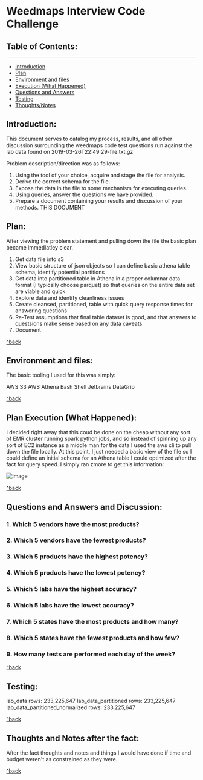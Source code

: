 # Weedmaps Interview Code Challenge

## <a id="toc-table-of-contents"></a> Table of Contents:
------
- [Introduction](#toc-introduction)
- [Plan](#toc-plan)
- [Environment and files](#toc-environment)
- [Execution (What Happened)](#toc-execution)
- [Questions and Answers](#toc-questions)
- [Testing](#toc-testing)
- [Thoughts/Notes](#toc-notes)


## <a id="toc-introduction"></a>Introduction: 

This document serves to catalog my process, results, and all other discussion surrounding the weedmaps code test questions run against the lab data found on 2019-03-26T22:49:29-file.txt.gz 

Problem description/direction was as follows:

 1. Using the tool of your choice, acquire and stage the file for analysis.
 2. Derive the correct schema for the file.
 3. Expose the data in the file to some mechanism for executing queries.
 4. Using queries, answer the questions we have provided.
 5. Prepare a document containing your results and discussion of your methods. THIS DOCUMENT

## <a id="toc-plan"></a>Plan: 

After viewing the problem statement and pulling down the file the basic plan became immediatley clear.

1. Get data file into s3
2. View basic structure of json objects so I can define basic athena table schema, identify potential partitions
3. Get data into partitioned table in Athena in a proper columnar data format (I typically choose parquet) so that queries on the entire data set are viable and quick
4. Explore data and identify cleanliness issues
5. Create cleansed, partitioned, table with quick query response times for answering questions
6. Re-Test assumptions that final table dataset is good, and that answers to questsions make sense based on any data caveats
7. Document



[^back](#toc-table-of-contents)

## <a id="toc-environment"></a>Environment and files: 

The basic tooling I used for this was simply:

AWS S3
AWS Athena
Bash Shell
Jetbrains DataGrip

[^back](#toc-table-of-contents)

## <a id="toc-execution"></a>Plan Execution (What Happened): 

I decided right away that this coud be done on the cheap without any sort of EMR cluster running spark python jobs, and so instead of spinning up any sort of EC2 instance as a middle man for the data I used the aws cli to pull down the file locally. At this point, I just needed a basic view of the file so I could define an initial schema for an Athena table I could optimized after the fact for query speed. I simply ran zmore to get this information: 

![image](https://user-images.githubusercontent.com/22456230/136464814-765daf23-f276-4559-a6db-99eae94c0573.png)



[^back](#toc-table-of-contents)

## <a id="toc-questions"></a>Questions and Answers and Discussion: 

### 1. Which 5 vendors have the most products?
### 2. Which 5 vendors have the fewest products?
### 3. Which 5 products have the highest potency?
### 4. Which 5 products have the lowest potency?
### 5. Which 5 labs have the highest accuracy?
### 6. Which 5 labs have the lowest accuracy?
### 7. Which 5 states have the most products and how many?
### 8. Which 5 states have the fewest products and how few?
### 9. How many tests are performed each day of the week?

[^back](#toc-table-of-contents)

## <a id="toc-testing"></a>Testing:

lab_data rows: 233,225,647
lab_data_partitioned rows: 233,225,647
lab_data_partitioned_normalized rows: 233,225,647

[^back](#toc-table-of-contents)

## <a id="toc-notes"></a>Thoughts and Notes after the fact: 

After the fact thoughts and notes and things I would have done if time and budget weren't as constrained as they were.

[^back](#toc-table-of-contents)
